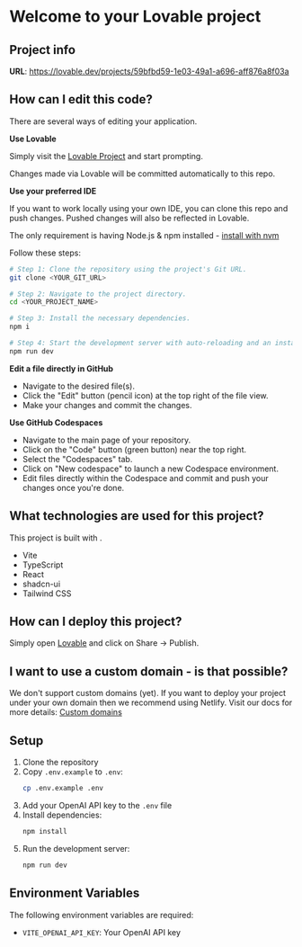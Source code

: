 # Welcome to your Lovable project

## Project info

**URL**: https://lovable.dev/projects/59bfbd59-1e03-49a1-a696-aff876a8f03a

## How can I edit this code?

There are several ways of editing your application.

**Use Lovable**

Simply visit the [Lovable Project](https://lovable.dev/projects/59bfbd59-1e03-49a1-a696-aff876a8f03a) and start prompting.

Changes made via Lovable will be committed automatically to this repo.

**Use your preferred IDE**

If you want to work locally using your own IDE, you can clone this repo and push changes. Pushed changes will also be reflected in Lovable.

The only requirement is having Node.js & npm installed - [install with nvm](https://github.com/nvm-sh/nvm#installing-and-updating)

Follow these steps:

```sh
# Step 1: Clone the repository using the project's Git URL.
git clone <YOUR_GIT_URL>

# Step 2: Navigate to the project directory.
cd <YOUR_PROJECT_NAME>

# Step 3: Install the necessary dependencies.
npm i

# Step 4: Start the development server with auto-reloading and an instant preview.
npm run dev
```

**Edit a file directly in GitHub**

- Navigate to the desired file(s).
- Click the "Edit" button (pencil icon) at the top right of the file view.
- Make your changes and commit the changes.

**Use GitHub Codespaces**

- Navigate to the main page of your repository.
- Click on the "Code" button (green button) near the top right.
- Select the "Codespaces" tab.
- Click on "New codespace" to launch a new Codespace environment.
- Edit files directly within the Codespace and commit and push your changes once you're done.

## What technologies are used for this project?

This project is built with .

- Vite
- TypeScript
- React
- shadcn-ui
- Tailwind CSS

## How can I deploy this project?

Simply open [Lovable](https://lovable.dev/projects/59bfbd59-1e03-49a1-a696-aff876a8f03a) and click on Share -> Publish.

## I want to use a custom domain - is that possible?

We don't support custom domains (yet). If you want to deploy your project under your own domain then we recommend using Netlify. Visit our docs for more details: [Custom domains](https://docs.lovable.dev/tips-tricks/custom-domain/)

## Setup

1. Clone the repository
2. Copy `.env.example` to `.env`:
   ```bash
   cp .env.example .env
   ```
3. Add your OpenAI API key to the `.env` file
4. Install dependencies:
   ```bash
   npm install
   ```
5. Run the development server:
   ```bash
   npm run dev
   ```

## Environment Variables

The following environment variables are required:

- `VITE_OPENAI_API_KEY`: Your OpenAI API key
